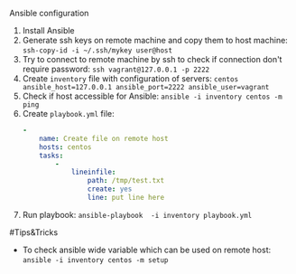 Ansible configuration

1. Install Ansible
2. Generate ssh keys on remote machine and copy them to host machine:
    `ssh-copy-id -i ~/.ssh/mykey user@host`
3. Try to connect to remote machine by ssh to check if connection don't require password:
    `ssh vagrant@127.0.0.1 -p 2222`
4. Create `inventory` file with configuration of servers:
    `centos ansible_host=127.0.0.1 ansible_port=2222 ansible_user=vagrant`
5. Check if host accessible for Ansible:
    `ansible -i inventory centos -m ping`
6. Create `playbook.yml` file:
    ```yml
    - 
        name: Create file on remote host
        hosts: centos
        tasks:
            - 
                lineinfile:
                    path: /tmp/test.txt
                    create: yes
                    line: put line here
    ```
7. Run playbook:
    `ansible-playbook  -i inventory playbook.yml`



#Tips&Tricks
* To check ansible wide variable which can be used on remote host:
    `ansible -i inventory centos -m setup`